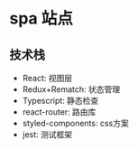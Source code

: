 # spa 站点

## 技术栈
* React: 视图层
* Redux+Rematch: 状态管理
* Typescript: 静态检查
* react-router: 路由库
* styled-components: css方案
* jest: 测试框架


